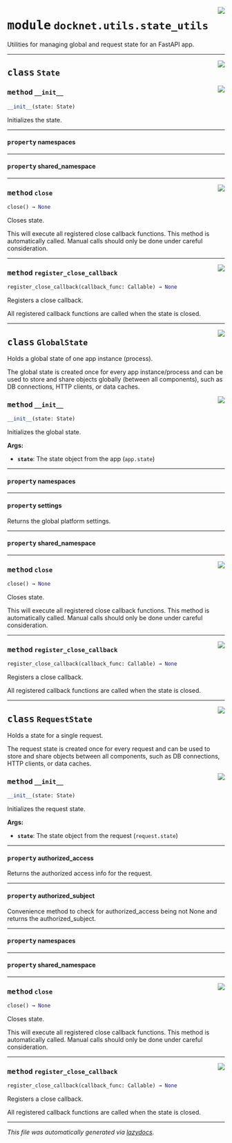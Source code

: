<!-- markdownlint-disable -->

<a href="https://github.com/khulnasoft/docknet/blob/main/backend/src/docknet/utils/state_utils.py#L0"><img align="right" style="float:right;" src="https://img.shields.io/badge/-source-cccccc?style=flat-square"></a>

# <kbd>module</kbd> `docknet.utils.state_utils`
Utilities for managing global and request state for an FastAPI app. 



---

<a href="https://github.com/khulnasoft/docknet/blob/main/backend/src/docknet/utils/state_utils.py#L18"><img align="right" style="float:right;" src="https://img.shields.io/badge/-source-cccccc?style=flat-square"></a>

## <kbd>class</kbd> `State`




<a href="https://github.com/khulnasoft/docknet/blob/main/backend/src/docknet/utils/state_utils.py#L21"><img align="right" style="float:right;" src="https://img.shields.io/badge/-source-cccccc?style=flat-square"></a>

### <kbd>method</kbd> `__init__`

```python
__init__(state: State)
```

Initializes the state. 


---

#### <kbd>property</kbd> namespaces





---

#### <kbd>property</kbd> shared_namespace







---

<a href="https://github.com/khulnasoft/docknet/blob/main/backend/src/docknet/utils/state_utils.py#L68"><img align="right" style="float:right;" src="https://img.shields.io/badge/-source-cccccc?style=flat-square"></a>

### <kbd>method</kbd> `close`

```python
close() → None
```

Closes state. 

This will execute all registered close callback functions. This method is automatically called. Manual calls should only be done under careful consideration. 

---

<a href="https://github.com/khulnasoft/docknet/blob/main/backend/src/docknet/utils/state_utils.py#L61"><img align="right" style="float:right;" src="https://img.shields.io/badge/-source-cccccc?style=flat-square"></a>

### <kbd>method</kbd> `register_close_callback`

```python
register_close_callback(callback_func: Callable) → None
```

Registers a close callback. 

All registered callback functions are called when the state is closed. 


---

<a href="https://github.com/khulnasoft/docknet/blob/main/backend/src/docknet/utils/state_utils.py#L80"><img align="right" style="float:right;" src="https://img.shields.io/badge/-source-cccccc?style=flat-square"></a>

## <kbd>class</kbd> `GlobalState`
Holds a global state of one app instance (process). 

The global state is created once for every app instance/process and can be used to store and share objects globally (between all components), such as DB connections, HTTP clients, or data caches. 

<a href="https://github.com/khulnasoft/docknet/blob/main/backend/src/docknet/utils/state_utils.py#L90"><img align="right" style="float:right;" src="https://img.shields.io/badge/-source-cccccc?style=flat-square"></a>

### <kbd>method</kbd> `__init__`

```python
__init__(state: State)
```

Initializes the global state. 



**Args:**
 
 - <b>`state`</b>:  The state object from the app (`app.state`) 


---

#### <kbd>property</kbd> namespaces





---

#### <kbd>property</kbd> settings

Returns the global platform settings. 

---

#### <kbd>property</kbd> shared_namespace







---

<a href="https://github.com/khulnasoft/docknet/blob/main/backend/src/docknet/utils/state_utils.py#L68"><img align="right" style="float:right;" src="https://img.shields.io/badge/-source-cccccc?style=flat-square"></a>

### <kbd>method</kbd> `close`

```python
close() → None
```

Closes state. 

This will execute all registered close callback functions. This method is automatically called. Manual calls should only be done under careful consideration. 

---

<a href="https://github.com/khulnasoft/docknet/blob/main/backend/src/docknet/utils/state_utils.py#L61"><img align="right" style="float:right;" src="https://img.shields.io/badge/-source-cccccc?style=flat-square"></a>

### <kbd>method</kbd> `register_close_callback`

```python
register_close_callback(callback_func: Callable) → None
```

Registers a close callback. 

All registered callback functions are called when the state is closed. 


---

<a href="https://github.com/khulnasoft/docknet/blob/main/backend/src/docknet/utils/state_utils.py#L112"><img align="right" style="float:right;" src="https://img.shields.io/badge/-source-cccccc?style=flat-square"></a>

## <kbd>class</kbd> `RequestState`
Holds a state for a single request. 

The request state is created once for every request and can be used to store and share objects between all components, such as DB connections, HTTP clients, or data caches. 

<a href="https://github.com/khulnasoft/docknet/blob/main/backend/src/docknet/utils/state_utils.py#L120"><img align="right" style="float:right;" src="https://img.shields.io/badge/-source-cccccc?style=flat-square"></a>

### <kbd>method</kbd> `__init__`

```python
__init__(state: State)
```

Initializes the request state. 



**Args:**
 
 - <b>`state`</b>:  The state object from the request (`request.state`) 


---

#### <kbd>property</kbd> authorized_access

Returns the authorized access info for the request. 

---

#### <kbd>property</kbd> authorized_subject

Convenience method to check for authorized_access being not None and returns the authorized_subject. 

---

#### <kbd>property</kbd> namespaces





---

#### <kbd>property</kbd> shared_namespace







---

<a href="https://github.com/khulnasoft/docknet/blob/main/backend/src/docknet/utils/state_utils.py#L68"><img align="right" style="float:right;" src="https://img.shields.io/badge/-source-cccccc?style=flat-square"></a>

### <kbd>method</kbd> `close`

```python
close() → None
```

Closes state. 

This will execute all registered close callback functions. This method is automatically called. Manual calls should only be done under careful consideration. 

---

<a href="https://github.com/khulnasoft/docknet/blob/main/backend/src/docknet/utils/state_utils.py#L61"><img align="right" style="float:right;" src="https://img.shields.io/badge/-source-cccccc?style=flat-square"></a>

### <kbd>method</kbd> `register_close_callback`

```python
register_close_callback(callback_func: Callable) → None
```

Registers a close callback. 

All registered callback functions are called when the state is closed. 




---

_This file was automatically generated via [lazydocs](https://github.com/khulnasoft/lazydocs)._
